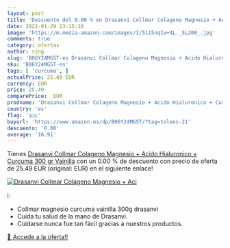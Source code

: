 ```yaml
---
layout: post
title: 'Descuento del 0.00 % en Drasanvi Collmar Colageno Magnesio + Aci'
date: 2021-01-29 13:15:10
image: 'https://m.media-amazon.com/images/I/5115nqIw+4L._SL200_.jpg'
comments: true
category: ofertas
author: ring
slug: 'B06Y24MG5T-es Drasanvi Collmar Colageno Magnesio + Acido Hialuronico +...'
sku: 'B06Y24MG5T-es'
tags: [ 'curcuma', ]
actualPrice: 25.49 EUR
currency: EUR
price: 25.49
comparePrice:  EUR
prodname: 'Drasanvi Collmar Colageno Magnesio + Acido Hialuronico + Curcuma 300 gr Vainilla'
country: 'es'
flag: '🇪🇸'
buyurl: 'https://www.amazon.es/dp/B06Y24MG5T/?tag=tolees-21'
descuento: '0.00'
average: '16.91'
---
```


Tienes [Drasanvi Collmar Colageno Magnesio + Acido Hialuronico + Curcuma 300 gr Vainilla](https://www.amazon.es/dp/B06Y24MG5T/?tag=tolees-21) con un 0.00 % de descuento con precio de oferta de 25.49 EUR (original:  EUR) en el siguiente enlace!

[![Drasanvi Collmar Colageno Magnesio + Aci](https://m.media-amazon.com/images/I/5115nqIw+4L._SL200_.jpg)](https://www.amazon.es/dp/B06Y24MG5T/?tag=tolees-21)

ℹ️:

- Collmar magnesio curcuma vainilla 300g drasanvi
- Cuida tu salud de la mano de Drasanvi.
- Cuidarse nunca fue tan fácil gracias a nuestros productos.

[🛒 Accede a la oferta!!](https://www.amazon.es/dp/B06Y24MG5T/?tag=tolees-21)
